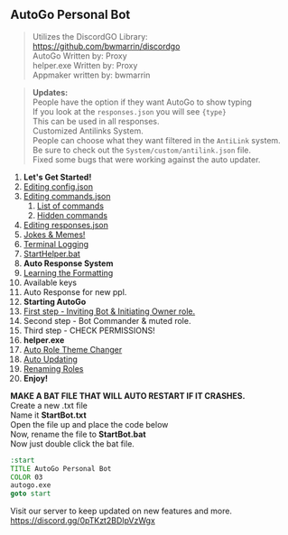 ## AutoGo Personal Bot
> Utilizes the DiscordGO Library: https://github.com/bwmarrin/discordgo  
> AutoGo Written by: Proxy  
> helper.exe Written by: Proxy  
> Appmaker written by: bwmarrin  
  
  
> **Updates:**  
People have the option if they want AutoGo to show typing  
If you look at the `responses.json` you will see `{type}`  
This can be used in all responses.  
> Customized Antilinks System.  
People can choose what they want filtered in the `AntiLink` system.  
Be sure to check out the `System/custom/antilink.json` file.  
> Fixed some bugs that were working against the auto updater.  
  
  
1. **Let's Get Started!**  
 1. [Editing config.json](https://github.com/proxikal/AutoGo/wiki/Editing-config.json)  
 2. [Editing commands.json](https://github.com/proxikal/AutoGo/wiki/Editing-commands.json)  
    1. [List of commands](https://github.com/proxikal/AutoGo/wiki/commands-list)  
    2. [Hidden commands](https://github.com/proxikal/AutoGo/wiki/hidden-commands)  
 3. [Editing responses.json](https://github.com/proxikal/AutoGo/wiki/editing-responses.json)  
 4. [Jokes & Memes!](https://github.com/proxikal/AutoGo/wiki/jokes-and-memes)  
 5. [Terminal Logging](https://github.com/proxikal/AutoGo/wiki/Terminal-logging)  
 6. [StartHelper.bat](https://github.com/proxikal/AutoGo/wiki/StartHelper.bat)  
2. **Auto Response System**  
 1. [Learning the Formatting](https://github.com/proxikal/AutoGo/wiki/Auto-Response-Formatting)  
 2. Available keys  
 3. Auto Response for new ppl.  
3. **Starting AutoGo**  
 1. [First step - Inviting Bot & Initiating Owner role.](https://github.com/proxikal/AutoGo/wiki/inviting-and-initiating)  
 2. Second step - Bot Commander & muted role.  
 3. Third step - CHECK PERMISSIONS!  
4. **helper.exe**  
 1. [Auto Role Theme Changer](https://github.com/proxikal/AutoGo/wiki/Auto-Role-Color)  
 2. [Auto Updating](https://github.com/proxikal/AutoGo/wiki/Auto-Updater)  
 3. [Renaming Roles](https://github.com/proxikal/AutoGo/wiki/Renaming-Roles)  
5. **Enjoy!**
  
  
  
  
**MAKE A BAT FILE THAT WILL AUTO RESTART IF IT CRASHES.**  
Create a new .txt file  
Name it **StartBot.txt**  
Open the file up and place the code below  
Now, rename the file to **StartBot.bat**  
Now just double click the bat file.  
  
```bat
:start
TITLE AutoGo Personal Bot
COLOR 03
autogo.exe
goto start
```
Visit our server to keep updated on new features and more.
https://discord.gg/0pTKzt2BDIpVzWgx